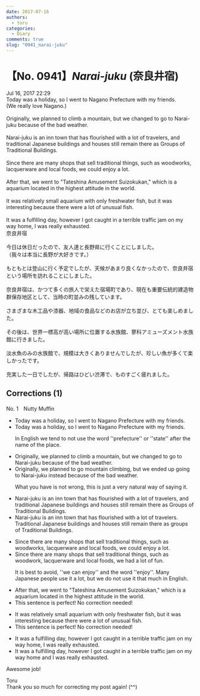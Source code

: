 ```yaml
---
date: 2017-07-16
authors:
  - toru
categories:
  - Diary
comments: true
slug: "0941_narai-juku"
---
```


# 【No. 0941】<strong><em>Narai-juku</em></strong> (奈良井宿)
<div class="date">Jul 16, 2017 22:29</div>
<div id="post"><div id="body_show_ori">
Today was a holiday, so I went to Nagano Prefecture with my friends.<br/>(We really love Nagano.)<br/><br/>Originally, we planned to climb a mountain, but we changed to go to Narai-juku because of the bad weather.<br/><br/>Narai-juku is an inn town that has flourished with a lot of travelers, and traditional Japanese buildings and houses still remain there as Groups of Traditional Buildings.<br/><br/>Since there are many shops that sell traditional things, such as woodworks, lacquerware and local foods, we could enjoy a lot.<br/><br/>After that, we went to "Tateshina Amusement Suizokukan," which is a aquarium located in the highest attitude in the world.<br/><br/>It was relatively small aquarium with only freshwater fish, but it was interesting because there were a lot of unusual fish.<br/><br/>It was a fulfilling day, however I got caught in a terrible traffic jam on my way home, I was really exhausted.
</div></div>

<!-- more -->

<div id="post_ja"><div id="body_show_mo">
奈良井宿<br/><br/>今日は休日だったので、友人達と長野県に行くことにしました。<br/>（我々は本当に長野が大好きです。）<br/><br/>もともとは登山に行く予定でしたが、天候があまり良くなかったので、奈良井宿という場所を訪れることにしました。<br/><br/>奈良井宿は、かつて多くの旅人で栄えた宿場町であり、現在も重要伝統的建造物群保存地区として、当時の町並みの残しています。<br/><br/>さまざまな木工品や漆器、地域の食品などのお店が立ち並び、とても楽しめました。<br/><br/>その後は、世界一標高が高い場所に位置する水族館、蓼科アミューズメント水族館に行きました。<br/><br/>淡水魚のみの水族館で、規模は大きくありませんでしたが、珍しい魚が多くて楽しかったです。<br/><br/>充実した一日でしたが、帰路はひどい渋滞で、ものすごく疲れました。
</div></div>

## Corrections (1)
<div id="block"><div class="first_name"> No. 1　<span class="just_name">Nutty Muffin</span></div><div id="block2">
<ul class="correction_field">
<li class="incorrect">Today was a holiday, so I went to Nagano Prefecture with my friends.</li>
<li class="corrected correct">
Today was a holiday, so I went to Nagano <span class="f_gray"><span class="sline">Prefecture</span></span> with my friends.
<p class="correction_comment">In English we tend to not use the word ''prefecture'' or ''state'' after the name of the place.</p>
</li>
</ul>
<ul class="correction_field">
<li class="incorrect">Originally, we planned to climb a mountain, but we changed to go to Narai-juku because of the bad weather.</li>
<li class="corrected correct">
Originally, we planned to <span class="f_gray">go mountain climbing</span>, but we <span class="f_gray">ended up going</span> to Narai-juku <span class="f_gray">instead</span> because of the bad weather.
<p class="correction_comment">What you have is not wrong, this is just a very natural way of saying it.</p>
</li>
</ul>
<ul class="correction_field">
<li class="incorrect">Narai-juku is an inn town that has flourished with a lot of travelers, and traditional Japanese buildings and houses still remain there as Groups of Traditional Buildings.</li>
<li class="corrected correct">
Narai-juku is an inn town that has flourished with a lot of travelers<span class="f_red">. T</span>raditional Japanese buildings and houses still remain there as <span class="f_blue">g</span>roups of Traditional Buildings.
</li>
</ul>
<ul class="correction_field">
<li class="incorrect">Since there are many shops that sell traditional things, such as woodworks, lacquerware and local foods, we could enjoy a lot.</li>
<li class="corrected correct">
Since there are many shops that sell traditional things, such as <span class="f_blue">woodwork</span>, lacquerware and local foods, we <span class="f_blue">had a lot of fun</span>.
<p class="correction_comment">It is best to avoid, ''we can enjoy'' and the word ''enjoy''. Many Japanese people use it a lot, but we do not use it that much in English.</p>
</li>
</ul>
<ul class="correction_field">
<li class="incorrect">After that, we went to "Tateshina Amusement Suizokukan," which is a aquarium located in the highest attitude in the world.</li>
<li class="corrected perfect">This sentence is perfect! No correction needed!</li>
</ul>
<ul class="correction_field">
<li class="incorrect">It was relatively small aquarium with only freshwater fish, but it was interesting because there were a lot of unusual fish.</li>
<li class="corrected perfect">This sentence is perfect! No correction needed!</li>
</ul>
<ul class="correction_field">
<li class="incorrect">It was a fulfilling day, however I got caught in a terrible traffic jam on my way home, I was really exhausted.</li>
<li class="corrected correct">
It was a fulfilling day, however I got caught in a terrible traffic jam on my way home <span class="f_red">and </span>I was really exhausted.
</li>
</ul>
<p class="comment_small">
 Awesome job!
</p>

</div><div class="name"><span class="just_name">Toru</span><br>
Thank you so much for correcting my post again! (^^)
</div>
</div>
